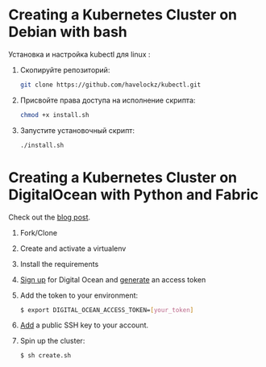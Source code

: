 # Creating a Kubernetes Cluster on Debian with bash
Установка и настройка kubectl для linux :


1) Скопируйте репозиторий:

    ```sh
    git clone https://github.com/havelockz/kubectl.git
    ```


2) Присвойте права доступа на исполнение скрипта:

    ```sh
    chmod +x install.sh
    ```


3) Запустите установочный скрипт:

    ```sh
    ./install.sh
    ```
# Creating a Kubernetes Cluster on DigitalOcean with Python and Fabric


Check out the [blog post](https://testdriven.io/creating-a-kubernetes-cluster-on-digitalocean).

1. Fork/Clone

2. Create and activate a virtualenv

3. Install the requirements

4. [Sign up](https://m.do.co/c/d8f211a4b4c2) for Digital Ocean and [generate](https://www.digitalocean.com/docs/apis-clis/api/) an access token

5. Add the token to your environment:

    ```sh
    $ export DIGITAL_OCEAN_ACCESS_TOKEN=[your_token]
    ```

5. [Add](https://www.digitalocean.com/docs/droplets/how-to/add-ssh-keys/to-account/) a public SSH key to your account.

6. Spin up the cluster:

    ```sh
    $ sh create.sh
    ```
